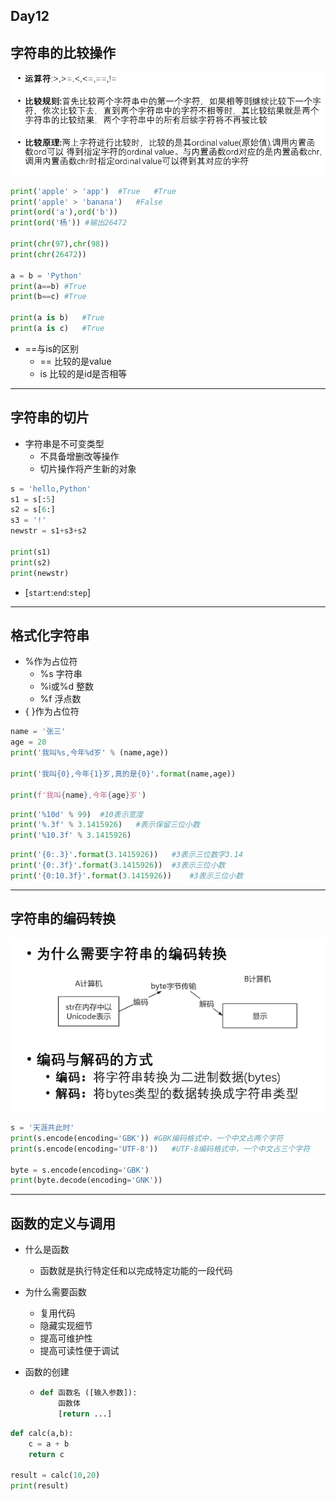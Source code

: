## Day12

## 字符串的比较操作

<img src="../images/uTools_1680694057050.png"/>

```python
print('apple' > 'app')	#True	#True
print('apple' > 'banana')	#False
print(ord('a'),ord('b'))
print(ord('杨'))	#输出26472

print(chr(97),chr(98))
print(chr(26472))

a = b = 'Python'
print(a==b)	#True
print(b==c)	#True

print(a is b)	#True
print(a is c)	#True
```

* ==与is的区别
  * == 比较的是value
  * is 比较的是id是否相等



---

## 字符串的切片

* 字符串是不可变类型
  * 不具备增删改等操作
  * 切片操作将产生新的对象

```python
s = 'hello,Python'
s1 = s[:5]
s2 = s[6:]
s3 = '!'
newstr = s1+s3+s2

print(s1)
print(s2)
print(newstr)
```

* [`start`:`end`:`step`]



---

## 格式化字符串

* %作为占位符
  * %s 字符串
  * %i或%d 整数
  * %f 浮点数
* { }作为占位符

```python
name = '张三'
age = 20
print('我叫%s,今年%d岁' % (name,age))

print('我叫{0},今年{1}岁,真的是{0}'.format(name,age))

print(f'我叫{name},今年{age}岁')
```

```python
print('%10d' % 99)	#10表示宽度
print('%.3f' % 3.1415926)	#表示保留三位小数
print('%10.3f' % 3.1415926)
```

```python
print('{0:.3}'.format(3.1415926))	#3表示三位数字3.14
print('{0:.3f}'.format(3.1415926))	#3表示三位小数
print('{0:10.3f}'.format(3.1415926))	#3表示三位小数
```



---

## 字符串的编码转换

<img src="../images/uTools_1680697327431.png"/>

```python
s = '天涯共此时'
print(s.encode(encoding='GBK'))	#GBK编码格式中，一个中文占两个字符
print(s.encode(encoding='UTF-8'))	#UTF-8编码格式中，一个中文占三个字符

byte = s.encode(encoding='GBK')
print(byte.decode(encoding='GNK'))
```



---

## 函数的定义与调用

* 什么是函数

  * 函数就是执行特定任和以完成特定功能的一段代码

* 为什么需要函数

  * 复用代码
  * 隐藏实现细节
  * 提高可维护性
  * 提高可读性便于调试

* 函数的创建

  * ```python
    def 函数名 ([输入参数]):
        函数体
        [return ...]
    ```

```python
def calc(a,b):
    c = a + b
    return c

result = calc(10,20)
print(result)
```

